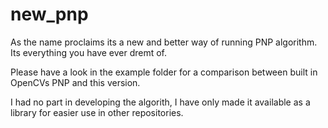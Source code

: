 # new_pnp

As the name proclaims its a new and better way of running PNP algorithm. Its everything you have ever dremt of.

Please have a look in the example folder for a comparison between built in OpenCVs PNP and this version.

I had no part in developing the algorith, I have only made it available as a library for easier use in other repositories.
